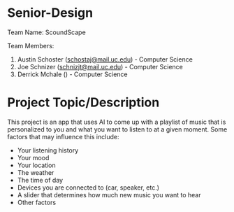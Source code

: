 # Senior-Design
Team Name: ScoundScape

Team Members:
  1. Austin Schoster (schostaj@mail.uc.edu) - Computer Science
  2. Joe Schnizer (schnizjt@mail.uc.edu) - Computer Science
  3. Derrick Mchale () - Computer Science

# Project Topic/Description
This project is an app that uses AI to come up with a playlist of music that is personalized to you and what you want to listen to at a given moment. Some factors that may influence this include:
 - Your listening history
 - Your mood
 - Your location
 - The weather
 - The time of day
 - Devices you are connected to (car, speaker, etc.)
 - A slider that determines how much new music you want to hear
 - Other factors
